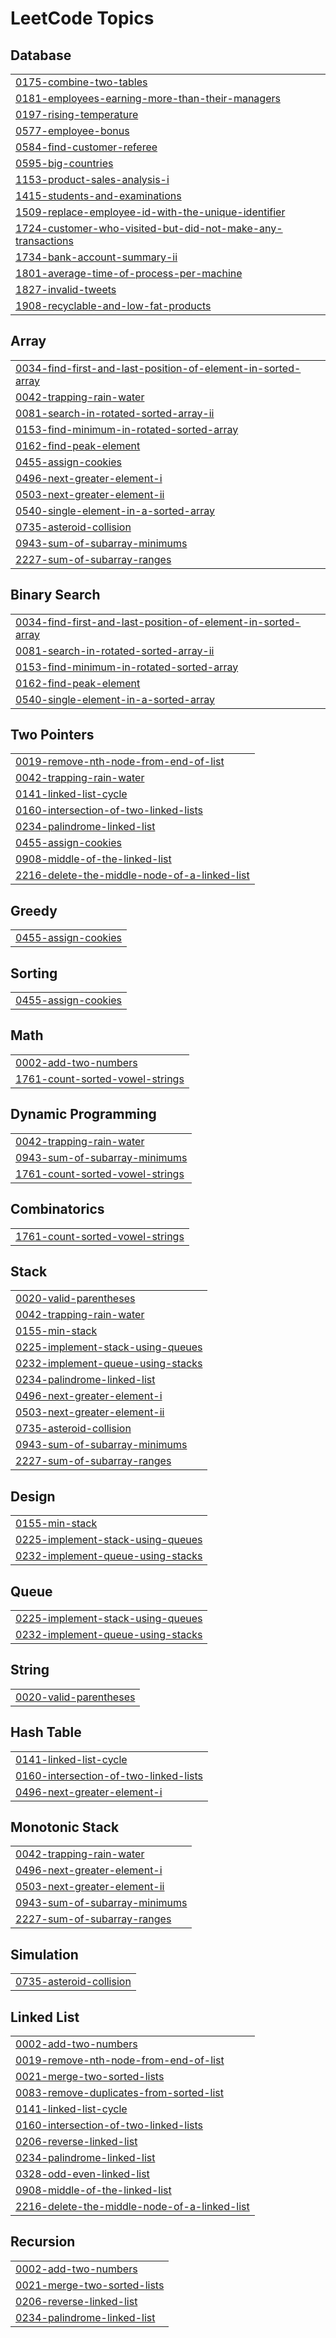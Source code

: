 
<!---LeetCode Topics Start-->
# LeetCode Topics
## Database
|  |
| ------- |
| [0175-combine-two-tables](https://github.com/Rajendran2201/Leetcode-Beginner/tree/master/0175-combine-two-tables) |
| [0181-employees-earning-more-than-their-managers](https://github.com/Rajendran2201/Leetcode-Beginner/tree/master/0181-employees-earning-more-than-their-managers) |
| [0197-rising-temperature](https://github.com/Rajendran2201/Leetcode-Beginner/tree/master/0197-rising-temperature) |
| [0577-employee-bonus](https://github.com/Rajendran2201/Leetcode-Beginner/tree/master/0577-employee-bonus) |
| [0584-find-customer-referee](https://github.com/Rajendran2201/Leetcode-Beginner/tree/master/0584-find-customer-referee) |
| [0595-big-countries](https://github.com/Rajendran2201/Leetcode-Beginner/tree/master/0595-big-countries) |
| [1153-product-sales-analysis-i](https://github.com/Rajendran2201/Leetcode-Beginner/tree/master/1153-product-sales-analysis-i) |
| [1415-students-and-examinations](https://github.com/Rajendran2201/Leetcode-Beginner/tree/master/1415-students-and-examinations) |
| [1509-replace-employee-id-with-the-unique-identifier](https://github.com/Rajendran2201/Leetcode-Beginner/tree/master/1509-replace-employee-id-with-the-unique-identifier) |
| [1724-customer-who-visited-but-did-not-make-any-transactions](https://github.com/Rajendran2201/Leetcode-Beginner/tree/master/1724-customer-who-visited-but-did-not-make-any-transactions) |
| [1734-bank-account-summary-ii](https://github.com/Rajendran2201/Leetcode-Beginner/tree/master/1734-bank-account-summary-ii) |
| [1801-average-time-of-process-per-machine](https://github.com/Rajendran2201/Leetcode-Beginner/tree/master/1801-average-time-of-process-per-machine) |
| [1827-invalid-tweets](https://github.com/Rajendran2201/Leetcode-Beginner/tree/master/1827-invalid-tweets) |
| [1908-recyclable-and-low-fat-products](https://github.com/Rajendran2201/Leetcode-Beginner/tree/master/1908-recyclable-and-low-fat-products) |
## Array
|  |
| ------- |
| [0034-find-first-and-last-position-of-element-in-sorted-array](https://github.com/Rajendran2201/Leetcode-Beginner/tree/master/0034-find-first-and-last-position-of-element-in-sorted-array) |
| [0042-trapping-rain-water](https://github.com/Rajendran2201/Leetcode-Beginner/tree/master/0042-trapping-rain-water) |
| [0081-search-in-rotated-sorted-array-ii](https://github.com/Rajendran2201/Leetcode-Beginner/tree/master/0081-search-in-rotated-sorted-array-ii) |
| [0153-find-minimum-in-rotated-sorted-array](https://github.com/Rajendran2201/Leetcode-Beginner/tree/master/0153-find-minimum-in-rotated-sorted-array) |
| [0162-find-peak-element](https://github.com/Rajendran2201/Leetcode-Beginner/tree/master/0162-find-peak-element) |
| [0455-assign-cookies](https://github.com/Rajendran2201/Leetcode-Beginner/tree/master/0455-assign-cookies) |
| [0496-next-greater-element-i](https://github.com/Rajendran2201/Leetcode-Beginner/tree/master/0496-next-greater-element-i) |
| [0503-next-greater-element-ii](https://github.com/Rajendran2201/Leetcode-Beginner/tree/master/0503-next-greater-element-ii) |
| [0540-single-element-in-a-sorted-array](https://github.com/Rajendran2201/Leetcode-Beginner/tree/master/0540-single-element-in-a-sorted-array) |
| [0735-asteroid-collision](https://github.com/Rajendran2201/Leetcode-Beginner/tree/master/0735-asteroid-collision) |
| [0943-sum-of-subarray-minimums](https://github.com/Rajendran2201/Leetcode-Beginner/tree/master/0943-sum-of-subarray-minimums) |
| [2227-sum-of-subarray-ranges](https://github.com/Rajendran2201/Leetcode-Beginner/tree/master/2227-sum-of-subarray-ranges) |
## Binary Search
|  |
| ------- |
| [0034-find-first-and-last-position-of-element-in-sorted-array](https://github.com/Rajendran2201/Leetcode-Beginner/tree/master/0034-find-first-and-last-position-of-element-in-sorted-array) |
| [0081-search-in-rotated-sorted-array-ii](https://github.com/Rajendran2201/Leetcode-Beginner/tree/master/0081-search-in-rotated-sorted-array-ii) |
| [0153-find-minimum-in-rotated-sorted-array](https://github.com/Rajendran2201/Leetcode-Beginner/tree/master/0153-find-minimum-in-rotated-sorted-array) |
| [0162-find-peak-element](https://github.com/Rajendran2201/Leetcode-Beginner/tree/master/0162-find-peak-element) |
| [0540-single-element-in-a-sorted-array](https://github.com/Rajendran2201/Leetcode-Beginner/tree/master/0540-single-element-in-a-sorted-array) |
## Two Pointers
|  |
| ------- |
| [0019-remove-nth-node-from-end-of-list](https://github.com/Rajendran2201/Leetcode-Beginner/tree/master/0019-remove-nth-node-from-end-of-list) |
| [0042-trapping-rain-water](https://github.com/Rajendran2201/Leetcode-Beginner/tree/master/0042-trapping-rain-water) |
| [0141-linked-list-cycle](https://github.com/Rajendran2201/Leetcode-Beginner/tree/master/0141-linked-list-cycle) |
| [0160-intersection-of-two-linked-lists](https://github.com/Rajendran2201/Leetcode-Beginner/tree/master/0160-intersection-of-two-linked-lists) |
| [0234-palindrome-linked-list](https://github.com/Rajendran2201/Leetcode-Beginner/tree/master/0234-palindrome-linked-list) |
| [0455-assign-cookies](https://github.com/Rajendran2201/Leetcode-Beginner/tree/master/0455-assign-cookies) |
| [0908-middle-of-the-linked-list](https://github.com/Rajendran2201/Leetcode-Beginner/tree/master/0908-middle-of-the-linked-list) |
| [2216-delete-the-middle-node-of-a-linked-list](https://github.com/Rajendran2201/Leetcode-Beginner/tree/master/2216-delete-the-middle-node-of-a-linked-list) |
## Greedy
|  |
| ------- |
| [0455-assign-cookies](https://github.com/Rajendran2201/Leetcode-Beginner/tree/master/0455-assign-cookies) |
## Sorting
|  |
| ------- |
| [0455-assign-cookies](https://github.com/Rajendran2201/Leetcode-Beginner/tree/master/0455-assign-cookies) |
## Math
|  |
| ------- |
| [0002-add-two-numbers](https://github.com/Rajendran2201/Leetcode-Beginner/tree/master/0002-add-two-numbers) |
| [1761-count-sorted-vowel-strings](https://github.com/Rajendran2201/Leetcode-Beginner/tree/master/1761-count-sorted-vowel-strings) |
## Dynamic Programming
|  |
| ------- |
| [0042-trapping-rain-water](https://github.com/Rajendran2201/Leetcode-Beginner/tree/master/0042-trapping-rain-water) |
| [0943-sum-of-subarray-minimums](https://github.com/Rajendran2201/Leetcode-Beginner/tree/master/0943-sum-of-subarray-minimums) |
| [1761-count-sorted-vowel-strings](https://github.com/Rajendran2201/Leetcode-Beginner/tree/master/1761-count-sorted-vowel-strings) |
## Combinatorics
|  |
| ------- |
| [1761-count-sorted-vowel-strings](https://github.com/Rajendran2201/Leetcode-Beginner/tree/master/1761-count-sorted-vowel-strings) |
## Stack
|  |
| ------- |
| [0020-valid-parentheses](https://github.com/Rajendran2201/Leetcode-Beginner/tree/master/0020-valid-parentheses) |
| [0042-trapping-rain-water](https://github.com/Rajendran2201/Leetcode-Beginner/tree/master/0042-trapping-rain-water) |
| [0155-min-stack](https://github.com/Rajendran2201/Leetcode-Beginner/tree/master/0155-min-stack) |
| [0225-implement-stack-using-queues](https://github.com/Rajendran2201/Leetcode-Beginner/tree/master/0225-implement-stack-using-queues) |
| [0232-implement-queue-using-stacks](https://github.com/Rajendran2201/Leetcode-Beginner/tree/master/0232-implement-queue-using-stacks) |
| [0234-palindrome-linked-list](https://github.com/Rajendran2201/Leetcode-Beginner/tree/master/0234-palindrome-linked-list) |
| [0496-next-greater-element-i](https://github.com/Rajendran2201/Leetcode-Beginner/tree/master/0496-next-greater-element-i) |
| [0503-next-greater-element-ii](https://github.com/Rajendran2201/Leetcode-Beginner/tree/master/0503-next-greater-element-ii) |
| [0735-asteroid-collision](https://github.com/Rajendran2201/Leetcode-Beginner/tree/master/0735-asteroid-collision) |
| [0943-sum-of-subarray-minimums](https://github.com/Rajendran2201/Leetcode-Beginner/tree/master/0943-sum-of-subarray-minimums) |
| [2227-sum-of-subarray-ranges](https://github.com/Rajendran2201/Leetcode-Beginner/tree/master/2227-sum-of-subarray-ranges) |
## Design
|  |
| ------- |
| [0155-min-stack](https://github.com/Rajendran2201/Leetcode-Beginner/tree/master/0155-min-stack) |
| [0225-implement-stack-using-queues](https://github.com/Rajendran2201/Leetcode-Beginner/tree/master/0225-implement-stack-using-queues) |
| [0232-implement-queue-using-stacks](https://github.com/Rajendran2201/Leetcode-Beginner/tree/master/0232-implement-queue-using-stacks) |
## Queue
|  |
| ------- |
| [0225-implement-stack-using-queues](https://github.com/Rajendran2201/Leetcode-Beginner/tree/master/0225-implement-stack-using-queues) |
| [0232-implement-queue-using-stacks](https://github.com/Rajendran2201/Leetcode-Beginner/tree/master/0232-implement-queue-using-stacks) |
## String
|  |
| ------- |
| [0020-valid-parentheses](https://github.com/Rajendran2201/Leetcode-Beginner/tree/master/0020-valid-parentheses) |
## Hash Table
|  |
| ------- |
| [0141-linked-list-cycle](https://github.com/Rajendran2201/Leetcode-Beginner/tree/master/0141-linked-list-cycle) |
| [0160-intersection-of-two-linked-lists](https://github.com/Rajendran2201/Leetcode-Beginner/tree/master/0160-intersection-of-two-linked-lists) |
| [0496-next-greater-element-i](https://github.com/Rajendran2201/Leetcode-Beginner/tree/master/0496-next-greater-element-i) |
## Monotonic Stack
|  |
| ------- |
| [0042-trapping-rain-water](https://github.com/Rajendran2201/Leetcode-Beginner/tree/master/0042-trapping-rain-water) |
| [0496-next-greater-element-i](https://github.com/Rajendran2201/Leetcode-Beginner/tree/master/0496-next-greater-element-i) |
| [0503-next-greater-element-ii](https://github.com/Rajendran2201/Leetcode-Beginner/tree/master/0503-next-greater-element-ii) |
| [0943-sum-of-subarray-minimums](https://github.com/Rajendran2201/Leetcode-Beginner/tree/master/0943-sum-of-subarray-minimums) |
| [2227-sum-of-subarray-ranges](https://github.com/Rajendran2201/Leetcode-Beginner/tree/master/2227-sum-of-subarray-ranges) |
## Simulation
|  |
| ------- |
| [0735-asteroid-collision](https://github.com/Rajendran2201/Leetcode-Beginner/tree/master/0735-asteroid-collision) |
## Linked List
|  |
| ------- |
| [0002-add-two-numbers](https://github.com/Rajendran2201/Leetcode-Beginner/tree/master/0002-add-two-numbers) |
| [0019-remove-nth-node-from-end-of-list](https://github.com/Rajendran2201/Leetcode-Beginner/tree/master/0019-remove-nth-node-from-end-of-list) |
| [0021-merge-two-sorted-lists](https://github.com/Rajendran2201/Leetcode-Beginner/tree/master/0021-merge-two-sorted-lists) |
| [0083-remove-duplicates-from-sorted-list](https://github.com/Rajendran2201/Leetcode-Beginner/tree/master/0083-remove-duplicates-from-sorted-list) |
| [0141-linked-list-cycle](https://github.com/Rajendran2201/Leetcode-Beginner/tree/master/0141-linked-list-cycle) |
| [0160-intersection-of-two-linked-lists](https://github.com/Rajendran2201/Leetcode-Beginner/tree/master/0160-intersection-of-two-linked-lists) |
| [0206-reverse-linked-list](https://github.com/Rajendran2201/Leetcode-Beginner/tree/master/0206-reverse-linked-list) |
| [0234-palindrome-linked-list](https://github.com/Rajendran2201/Leetcode-Beginner/tree/master/0234-palindrome-linked-list) |
| [0328-odd-even-linked-list](https://github.com/Rajendran2201/Leetcode-Beginner/tree/master/0328-odd-even-linked-list) |
| [0908-middle-of-the-linked-list](https://github.com/Rajendran2201/Leetcode-Beginner/tree/master/0908-middle-of-the-linked-list) |
| [2216-delete-the-middle-node-of-a-linked-list](https://github.com/Rajendran2201/Leetcode-Beginner/tree/master/2216-delete-the-middle-node-of-a-linked-list) |
## Recursion
|  |
| ------- |
| [0002-add-two-numbers](https://github.com/Rajendran2201/Leetcode-Beginner/tree/master/0002-add-two-numbers) |
| [0021-merge-two-sorted-lists](https://github.com/Rajendran2201/Leetcode-Beginner/tree/master/0021-merge-two-sorted-lists) |
| [0206-reverse-linked-list](https://github.com/Rajendran2201/Leetcode-Beginner/tree/master/0206-reverse-linked-list) |
| [0234-palindrome-linked-list](https://github.com/Rajendran2201/Leetcode-Beginner/tree/master/0234-palindrome-linked-list) |
<!---LeetCode Topics End-->
